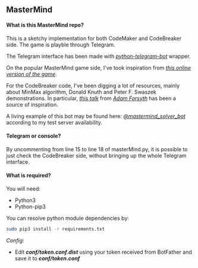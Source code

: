 ## MasterMind

#### What is this MasterMind repo?
This is a sketchy implementation for both CodeMaker and CodeBreaker side.
The game is playble through Telegram.

The Telegram interface has been made with [*python-telegram-bot*](https://github.com/python-telegram-bot/python-telegram-bot) wrapper.

On the popular MasterMind game side, I've took inspiration from [*this online version of the game*](https://www.archimedes-lab.org/mastermind.html).

For the CodeBreaker code, I've been digging a lot of resources, mainly about MinMax algorithm, Donald Knuth and Peter F. Swaszek demonstrations.
In particular, [*this talk*](https://www.youtube.com/watch?v=UtX8W3fGh9k) from [*Adam Forsyth*](https://github.com/agfor) has been a source of inspiration.

A living example of this bot may be found here: [*@mastermind_solver_bot*](https://t.me/mastermind_solver_bot) according to my test server availability.

#### Telegram or console?
By uncommenting from line 15 to line 18 of masterMind.py, it is possible to just check the CodeBreaker side, without bringing up the whole Telegram interface.

#### What is required?
You will need:
- Python3
- Python-pip3

You can resolve python module dependencies by:
```sh
sudo pip3 install -r requirements.txt
```

*Config:*
- Edit ***conf/token.conf.dist*** using your token received from BotFather and save it to ***conf/token.conf***
